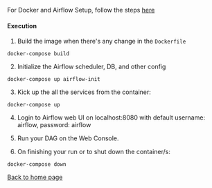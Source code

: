 For Docker and Airflow Setup, follow the steps [here](https://github.com/DataTalksClub/data-engineering-zoomcamp/blob/main/week_2_data_ingestion/airflow/1_setup_official.md)

#### Execution
1. Build the image when there's any change in the `Dockerfile`
```
docker-compose build
```
2. Initialize the Airflow scheduler, DB, and other config
```
docker-compose up airflow-init
```
3. Kick up the all the services from the container:
```
docker-compose up
```
4. Login to Airflow web UI on localhost:8080 with default username: airflow, password: airflow

5. Run your DAG on the Web Console.

6. On finishing your run or to shut down the container/s:
```
docker-compose down
```

[Back to home page](./project/README.md?plain=1#L72)